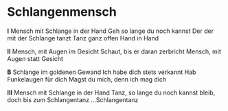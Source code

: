 # Schlangenmensch

**I**
Mensch mit Schlange in der Hand
Geh so lange du noch kannst
Der der mit der Schlange tanzt
Tanz ganz offen Hand in Hand

**II**
Mensch, mit Augen im Gesicht
Schaut, bis er daran zerbricht
Mensch, mit Augen statt Gesicht

**B**
Schlange im goldenen Gewand
Ich habe dich stets verkannt
Hab Funkelaugen für dich
Magst du mich, denn ich mag dich

**III**
Mensch mit Schlange in der Hand
Tanz, so lange du noch kannst
bleib, doch bis zum Schlangentanz
…Schlangentanz

